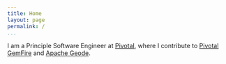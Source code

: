 ```yaml
---
title: Home
layout: page
permalink: /
...
```


I am a Principle Software Engineer at [Pivotal](https://pivotal.io),
where I contribute to
[Pivotal GemFire](https://pivotal.io/pivotal-gemfire)
and
[Apache Geode](http://geode.apache.org).
